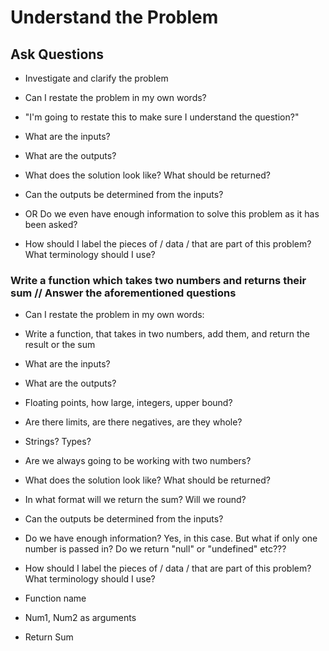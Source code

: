 # Understand the Problem

## Ask Questions

- Investigate and clarify the problem

- Can I restate the problem in my own words?
- "I'm going to restate this to make sure I understand the question?"
- What are the inputs?
- What are the outputs?
- What does the solution look like? What should be returned?
- Can the outputs be determined from the inputs?
- OR Do we even have enough information to solve this problem as it has been asked?
- How should I label the pieces of / data / that are part of this problem? What terminology should I use?

### Write a function which takes two numbers and returns their sum // Answer the aforementioned questions

- Can I restate the problem in my own words:
- Write a function, that takes in two numbers, add them, and return the result or the sum

- What are the inputs?
- What are the outputs?

- Floating points, how large, integers, upper bound?
- Are there limits, are there negatives, are they whole?
- Strings? Types?

- Are we always going to be working with two numbers?

- What does the solution look like? What should be returned?
- In what format will we return the sum? Will we round?

- Can the outputs be determined from the inputs?
- Do we have enough information? Yes, in this case. But what if only one number is passed in? Do we return "null" or "undefined" etc???

- How should I label the pieces of / data / that are part of this problem? What terminology should I use?
- Function name
- Num1, Num2 as arguments
- Return Sum
